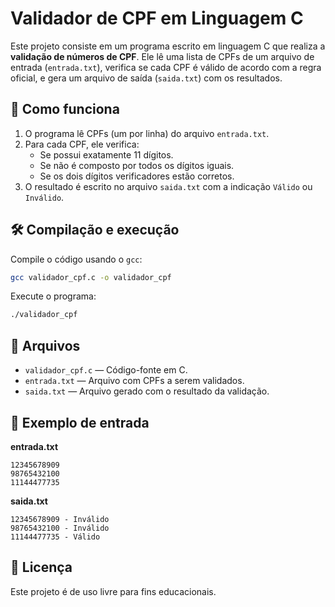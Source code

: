 # Validador de CPF em Linguagem C

Este projeto consiste em um programa escrito em linguagem C que realiza a **validação de números de CPF**. Ele lê uma lista de CPFs de um arquivo de entrada (`entrada.txt`), verifica se cada CPF é válido de acordo com a regra oficial, e gera um arquivo de saída (`saida.txt`) com os resultados.

## 🧾 Como funciona

1. O programa lê CPFs (um por linha) do arquivo `entrada.txt`.
2. Para cada CPF, ele verifica:
   - Se possui exatamente 11 dígitos.
   - Se não é composto por todos os dígitos iguais.
   - Se os dois dígitos verificadores estão corretos.
3. O resultado é escrito no arquivo `saida.txt` com a indicação `Válido` ou `Inválido`.

## 🛠️ Compilação e execução

Compile o código usando o `gcc`:

```bash
gcc validador_cpf.c -o validador_cpf
```

Execute o programa:

```bash
./validador_cpf
```

## 📂 Arquivos

- `validador_cpf.c` — Código-fonte em C.
- `entrada.txt` — Arquivo com CPFs a serem validados.
- `saida.txt` — Arquivo gerado com o resultado da validação.

## 📌 Exemplo de entrada

**entrada.txt**
```
12345678909
98765432100
11144477735
```

**saida.txt**
```
12345678909 - Inválido
98765432100 - Inválido
11144477735 - Válido
```

## 📄 Licença

Este projeto é de uso livre para fins educacionais.
